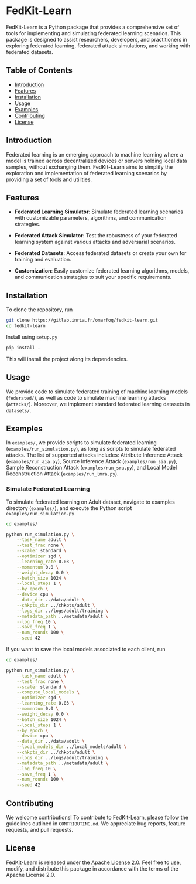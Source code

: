 # FedKit-Learn

FedKit-Learn is a Python package that provides a comprehensive set of tools for
implementing and simulating federated learning scenarios. 
This package is designed to assist researchers, developers, and practitioners in 
exploring federated learning, federated attack simulations, and working with federated datasets.

## Table of Contents

- [Introduction](#introduction)
- [Features](#features)
- [Installation](#installation)
- [Usage](#usage)
- [Examples](#Examples)
- [Contributing](#Contributing)
- [License](#License)

## Introduction 

Federated learning is an emerging approach to machine learning where a model is trained
across decentralized devices or servers holding local data samples, without exchanging them.
FedKit-Learn aims to simplify the exploration and implementation of federated learning 
scenarios by providing a set of tools and utilities.

## Features 

* **Federated Learning Simulator**: Simulate federated learning scenarios with customizable parameters, algorithms, and communication strategies.

* **Federated Attack Simulator**: Test the robustness of your federated learning system against various attacks and adversarial scenarios.

* **Federated Datasets**: Access federated datasets or create your own for training and evaluation.

* **Customization**: Easily customize federated learning algorithms, models, and communication strategies to suit your specific requirements.

## Installation

To clone the repository, run
```bash
git clone https://gitlab.inria.fr/omarfoq/fedkit-learn.git
cd fedkit-learn
```
Install using `setup.py`
```bash
pip install .
```
This will install the project along its dependencies. 

## Usage 
We provide code to simulate federated training of machine learning models (`federated/`), as well as code to simulate 
machine learning attacks (`attacks/`). Moreover, we implement standard federated learning datasets in `datasets/`. 

## Examples
In `examples/`, we provide scripts to simulate federated learning (`examples/run_simulation.py`), 
as long as scripts to simulate federated attacks. The list of supported attacks includes:
Attribute Inference Attack (`examples/run_aia.py`), Source Inference Attack (`examples/run_sia.py`), 
Sample Reconstruction Attack (`examples/run_sra.py`), and Local Model Reconstruction Attack (`examples/run_lmra.py`). 

### Simulate Federated Learning
To simulate federated learning on Adult dataset, navigate to examples directory (`examples/`), and execute 
the Python script `examples/run_simulation.py` 
```bash
cd examples/

python run_simulation.py \
    --task_name adult \
    --test_frac none \
    --scaler standard \
    --optimizer sgd \
    --learning_rate 0.03 \
    --momentum 0.0 \
    --weight_decay 0.0 \
    --batch_size 1024 \
    --local_steps 1 \
    --by_epoch \
    --device cpu \
    --data_dir ../data/adult \
    --chkpts_dir ../chkpts/adult \
    --logs_dir ../logs/adult/training \
    --metadata_path ../metadata/adult \
    --log_freq 10 \
    --save_freq 1 \
    --num_rounds 100 \
    --seed 42 
```

If you want to save the local models associated to each client, run 

```bash
cd examples/

python run_simulation.py \
    --task_name adult \
    --test_frac none \
    --scaler standard \
    --compute_local_models \
    --optimizer sgd \
    --learning_rate 0.03 \
    --momentum 0.0 \
    --weight_decay 0.0 \
    --batch_size 1024 \
    --local_steps 1 \
    --by_epoch \
    --device cpu \
    --data_dir ../data/adult \
    --local_models_dir ../local_models/adult \
    --chkpts_dir ../chkpts/adult \
    --logs_dir ../logs/adult/training \
    --metadata_path ../metadata/adult \
    --log_freq 10 \
    --save_freq 1 \
    --num_rounds 100 \
    --seed 42 
```



## Contributing
We welcome contributions! To contribute to FedKit-Learn, please follow the guidelines 
outlined in `CONTRIBUTING.md`.
We appreciate bug reports, feature requests, and pull requests.

## License
FedKit-Learn is released under the [Apache License 2.0](LICENSE). Feel free to use, modify, 
and distribute this package in accordance with the terms of the Apache License 2.0.